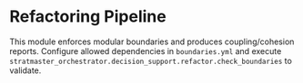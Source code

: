 # Refactoring Pipeline

This module enforces modular boundaries and produces coupling/cohesion reports. Configure allowed dependencies in `boundaries.yml` and execute `stratmaster_orchestrator.decision_support.refactor.check_boundaries` to validate.
